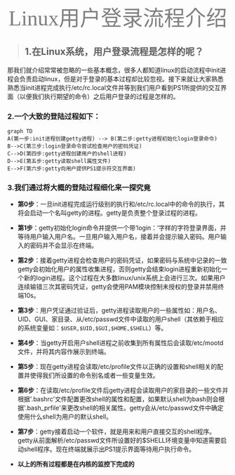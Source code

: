 ﻿<center><font size=214 face=黑体 color=grey> Linux用户登录流程介绍</font></center>

> ## 1.在Linux系统，用户登录流程是怎样的呢？

那我们就介绍常常被忽略的一些基本概念，很多人都知道linux的启动流程中init进程会负责启动linux，但是对于登录的基本过程却比较忽视。接下来就让大家熟悉熟悉当init进程完成执行/etc/rc.local文件并等到我们用户看到PS1所提供的交互界面（以便我们执行期望的命令）之后用户登录的过程是怎样的。

### 2.一个大致的登陆过程如下：

```mermaid
graph TD
A(第一步:init进程创建getty进程) --> B(第二步:getty进程初始化login登录命令)
B-->C(第三步:login登录命令尝试检查用户的密码凭证)
C-->D(第四步:getty进程创建用户的shell进程)
D-->E(第五步:getty读取shell属性文件)
E-->F(第六步:getty向用户提供PS1提示符交互界面)
```
### 3.我们通过将大概的登陆过程细化来一探究竟
  
- **第0步**：一旦init进程完成运行级别的执行和/etc/rc.local中的命令的执行，其将会启动一个名叫getty的进程。getty是负责整个登录过程的进程。  

- **第1步**：getty初始化login命令并提供一个带‘login：’字样的字符登录界面，并等待用户输入用户名。一旦用户输入用户名，接着并会提示输入密码。用户输入的密码并不会显示在终端。  

- **第2步**：接着getty进程会检查用户的密码凭证，如果密码与系统中记录的一致getty会初始化用户的属性收集进程，否则getty会结束login进程重新初始化一个新的login进程。这个过程在大多数linux/unix系统上会进行三次。如果用户连续输错三次其密码凭证，getty会使用PAM模块控制未授权的登录并禁用终端10s。  

- **第3步**：用户凭证通过验证后，getty进程读取用户的一些属性如：用户名、UID、GUI、家目录、从/etc/passwd文件中读取的用户shell（其依赖于相应的系统变量如：`$USER,$UID,$GUI,$HOME,$SHELL`）等。  

- **第4步**：当getty开启用户shell进程之前收集到所有属性后会读取/etc/mootd文件，并将其内容作展示到终端。

- **第5步**：现在getty进程会读取/etc/profile文件以正确的设置和shell相关的配置并使得我们所设置的命令别名或者一些变量生效。

- **第6步**：在读取/etc/profile文件后getty进程会读取用户的家目录的一些文件并根据'.bashrc'文件配置更改shell的属性和配置，如果默认shell为bash则会根据'.bash_prfile'来更改shell的相关属性。getty会从/etc/passwd文件中确定使用什么shell为用户的默认shell。

- **第7步**：getty接着启动一个软件，就是用来和用户直接交互的shell程序。getty从前面解析/etc/passwd文件所设置好的$SHELL环境变量中知道需要启动shell程序。现在终端就展示出PS1提示界面等待用户执行命令。


- **以上的所有过程都是在内核的监控下完成的**
